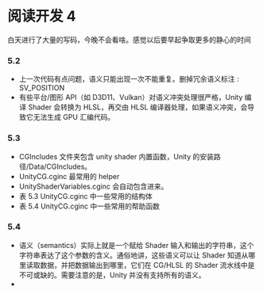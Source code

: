 # 阅读开发 4

白天进行了大量的写码，今晚不会看啥。感觉以后要早起争取更多的静心的时间

### 5.2

- 上一次代码有点问题，语义只能出现一次不能重复。删掉冗余语义标注 : SV_POSITION
- 有些平台/图形 API（如 D3D11、Vulkan）对语义冲突处理很严格，Unity 编译 Shader 会转换为 HLSL，再交由 HLSL 编译器处理，如果语义冲突，会导致它无法生成 GPU 汇编代码。

### 5.3

- CGIncludes 文件夹包含 unity shader 内置函数，Unity 的安装路径/Data/CGIncludes。
- UnityCG.cginc 最常用的 helper
- UnityShaderVariables.cginc 会自动包含进来。
- 表 5.3 UnityCG.cginc 中一些常用的结构体
- 表 5.4 UnityCG.cginc 中一些常用的帮助函数

### 5.4

- 语义（semantics）实际上就是一个赋给 Shader 输入和输出的字符串，这个字符串表达了这个参数的含义。通俗地讲，这些语义可以让 Shader 知道从哪里读取数据，并把数据输出到哪里，它们在 CG/HLSL 的 Shader 流水线中是不可或缺的。需要注意的是，Unity 并没有支持所有的语义。
-
